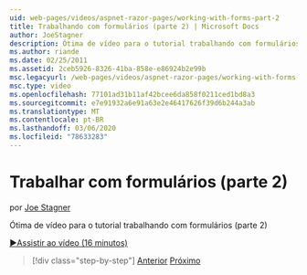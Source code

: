 ```yaml
---
uid: web-pages/videos/aspnet-razor-pages/working-with-forms-part-2
title: Trabalhando com formulários (parte 2) | Microsoft Docs
author: JoeStagner
description: Ótima de vídeo para o tutorial trabalhando com formulários (parte 2)
ms.author: riande
ms.date: 02/25/2011
ms.assetid: 2ceb5926-8326-41ba-858e-e86924b2e99b
msc.legacyurl: /web-pages/videos/aspnet-razor-pages/working-with-forms-part-2
msc.type: video
ms.openlocfilehash: 77101ad31b11af42bcee6da858f0211ced1bd8a3
ms.sourcegitcommit: e7e91932a6e91a63e2e46417626f39d6b244a3ab
ms.translationtype: MT
ms.contentlocale: pt-BR
ms.lasthandoff: 03/06/2020
ms.locfileid: "78633283"
---
```

# <a name="working-with-forms-part-2"></a>Trabalhar com formulários (parte 2)

por [Joe Stagner](https://github.com/JoeStagner)

Ótima de vídeo para o tutorial trabalhando com formulários (parte 2)

[&#9654;Assistir ao vídeo (16 minutos)](https://channel9.msdn.com/Blogs/ASP-NET-Site-Videos/working-with-forms-(part-2))

> [!div class="step-by-step"]
> [Anterior](working-with-forms-part-1.md)
> [Próximo](working-with-data-part-1.md)
